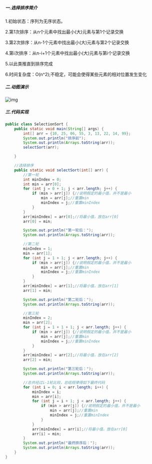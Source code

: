 ##### 一.选择排序简介

1.初始状态：序列为无序状态。

2.第1次排序：从n个元素中找出最小(大)元素与第1个记录交换

3.第2次排序：从n-1个元素中找出最小(大)元素与第2个记录交换

4.第i次排序：从n-i+1个元素中找出最小(大)元素与第i个记录交换

5.以此类推直到排序完成

6.时间复杂度：O(n^2);不稳定，可能会使得某些元素的相对位置发生变化



##### 二.动图演示

![img](https://mmbiz.qpic.cn/mmbiz_gif/mYviaT5OgHXohuvS5d0Ppj9jnRTJtxE3oUL2BgcRRsJxcYrUk4yHRC3zCvUyvDoEj0Xjc1F9FQHXVfhWIm3u9qA/640?wx_fmt=gif&tp=webp&wxfrom=5&wx_lazy=1)



##### 三.代码实现

```java
public class SelectionSort {
    public static void main(String[] args) {
        int[] arr = {10, 25, 06, 55, 3, 13, 22, 14, 99};
        System.out.println("排序前");
        System.out.println(Arrays.toString(arr));
        selectSort(arr);

    }

    //选择排序
    public static void selectSort(int[] arr) {
        //第一轮
        int minIndex = 0;
        int min = arr[0];
        for (int j = 0 + 1; j < arr.length; j++) {
            if (min > arr[j]) {//说明假定的最小值，并不是最小
                min = arr[j];//重置min
                minIndex = j;//重置minIndex
            }
        }
        arr[minIndex] = arr[0];//将最小值，放在arr[0]
        arr[0] = min;

        System.out.println("第一轮后：");
        System.out.println(Arrays.toString(arr));

        //第二轮
        minIndex = 1;
        min = arr[1];
        for (int j = 1 + 1; j < arr.length; j++) {
            if (min > arr[j]) {//说明假定的最小值，并不是最小
                min = arr[j];//重置min
                minIndex = j;//重置minIndex
            }
        }
        arr[minIndex] = arr[1];//将最小值，放在arr[1]
        arr[1] = min;

        System.out.println("第二轮后：");
        System.out.println(Arrays.toString(arr));

        //第三轮
        minIndex = 2;
        min = arr[2];
        for (int j = 1 + 1 + 1; j < arr.length; j++) {
            if (min > arr[j]) {//说明假定的最小值，并不是最小
                min = arr[j];//重置min
                minIndex = j;//重置minIndex
            }
        }
        arr[minIndex] = arr[2];//将最小值，放在arr[2]
        arr[2] = min;

        System.out.println("第三轮后：");
        System.out.println(Arrays.toString(arr));

        //总共经过i-1轮比较，总结规律得如下最终代码
        for (int i = 0; i < arr.length; i++) {
            minIndex = i;
            min = arr[i];
            for (int j = i + 1; j < arr.length; j++) {
                if (min > arr[j]) {//说明假定的最小值，并不是最小
                    min = arr[j];//重置min
                    minIndex = j;//重置minIndex
                }
            }
            arr[minIndex] = arr[i];//将最小值，放在arr[0]
            arr[i] = min;
        }
        System.out.println("最终排序后：");
        System.out.println(Arrays.toString(arr));
    }
}
```